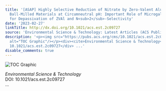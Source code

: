 ```yaml
---
title: '[ASAP] Highly Selective Reduction of Nitrate by Zero-Valent Aluminum (ZVAI)
  Ball-Milled Materials at Circumneutral pH: Important Role of Microgalvanic Cells
  for Depassivation of ZVAl and N<sub>2</sub>‑Selectivity'
date: '2023-02-27'
linkTitle: http://dx.doi.org/10.1021/acs.est.2c09727
source: 'Environmental Science & Technology: Latest Articles (ACS Publications)'
description: '<p><img src="https://pubs.acs.org/cms/10.1021/acs.est.2c09727/asset/images/medium/es2c09727_0006.gif"
  alt="TOC Graphic"/></p><div><cite>Environmental Science & Technology</cite></div><div>DOI:
  10.1021/acs.est.2c09727</div> ...'
disable_comments: true
---
```

<p><img src="https://pubs.acs.org/cms/10.1021/acs.est.2c09727/asset/images/medium/es2c09727_0006.gif" alt="TOC Graphic"/></p><div><cite>Environmental Science & Technology</cite></div><div>DOI: 10.1021/acs.est.2c09727</div> ...